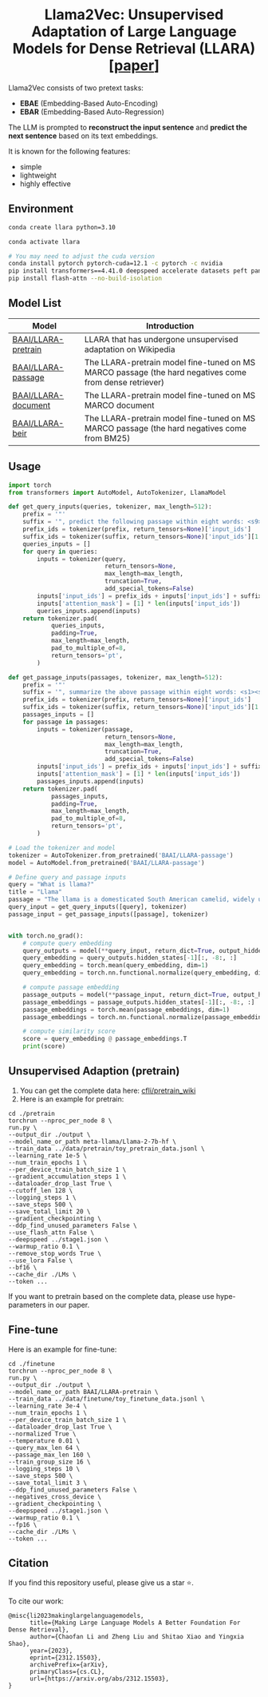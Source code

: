 <div align="center">
<h1> Llama2Vec: Unsupervised Adaptation of Large Language Models for Dense Retrieval (LLARA) [<a href="https://arxiv.org/abs/2312.15503">paper</a>]</h1>
</div>

Llama2Vec consists of two pretext tasks:
- **EBAE** (Embedding-Based Auto-Encoding)
- **EBAR** (Embedding-Based Auto-Regression)

The LLM is prompted to **reconstruct the input sentence** and **predict the next sentence** based on its text embeddings.

It is known for the following features:
- simple
- lightweight
- highly effective

## Environment
```bash
conda create llara python=3.10

conda activate llara

# You may need to adjust the cuda version
conda install pytorch pytorch-cuda=12.1 -c pytorch -c nvidia
pip install transformers==4.41.0 deepspeed accelerate datasets peft pandas
pip install flash-attn --no-build-isolation
```

## Model List

| Model                                                        | Introduction                                                 |
| ------------------------------------------------------------ | ------------------------------------------------------------ |
| [BAAI/LLARA-pretrain](https://huggingface.co/BAAI/LLARA-pretrain) | LLARA that has undergone unsupervised adaptation on Wikipedia |
| [BAAI/LLARA-passage](https://huggingface.co/BAAI/LLARA-passage) | The LLARA-pretrain model fine-tuned on MS MARCO passage (the hard negatives come from dense retriever) |
| [BAAI/LLARA-document](https://huggingface.co/BAAI/LLARA-document) | The LLARA-pretrain model fine-tuned on MS MARCO document     |
| [BAAI/LLARA-beir](https://huggingface.co/BAAI/LLARA-beir)    | The LLARA-pretrain model fine-tuned on MS MARCO passage (the hard negatives come from BM25) |

## Usage

```python
import torch
from transformers import AutoModel, AutoTokenizer, LlamaModel

def get_query_inputs(queries, tokenizer, max_length=512):
    prefix = '"'
    suffix = '", predict the following passage within eight words: <s9><s10><s11><s12><s13><s14><s15><s16>'
    prefix_ids = tokenizer(prefix, return_tensors=None)['input_ids']
    suffix_ids = tokenizer(suffix, return_tensors=None)['input_ids'][1:]
    queries_inputs = []
    for query in queries:
        inputs = tokenizer(query,
                           return_tensors=None,
                           max_length=max_length,
                           truncation=True,
                           add_special_tokens=False)
        inputs['input_ids'] = prefix_ids + inputs['input_ids'] + suffix_ids
        inputs['attention_mask'] = [1] * len(inputs['input_ids'])
        queries_inputs.append(inputs)
    return tokenizer.pad(
            queries_inputs,
            padding=True,
            max_length=max_length,
            pad_to_multiple_of=8,
            return_tensors='pt',
        )

def get_passage_inputs(passages, tokenizer, max_length=512):
    prefix = '"'
    suffix = '", summarize the above passage within eight words: <s1><s2><s3><s4><s5><s6><s7><s8>'
    prefix_ids = tokenizer(prefix, return_tensors=None)['input_ids']
    suffix_ids = tokenizer(suffix, return_tensors=None)['input_ids'][1:]
    passages_inputs = []
    for passage in passages:
        inputs = tokenizer(passage,
                           return_tensors=None,
                           max_length=max_length,
                           truncation=True,
                           add_special_tokens=False)
        inputs['input_ids'] = prefix_ids + inputs['input_ids'] + suffix_ids
        inputs['attention_mask'] = [1] * len(inputs['input_ids'])
        passages_inputs.append(inputs)
    return tokenizer.pad(
            passages_inputs,
            padding=True,
            max_length=max_length,
            pad_to_multiple_of=8,
            return_tensors='pt',
        )

# Load the tokenizer and model
tokenizer = AutoTokenizer.from_pretrained('BAAI/LLARA-passage')
model = AutoModel.from_pretrained('BAAI/LLARA-passage')

# Define query and passage inputs
query = "What is llama?"
title = "Llama"
passage = "The llama is a domesticated South American camelid, widely used as a meat and pack animal by Andean cultures since the pre-Columbian era."
query_input = get_query_inputs([query], tokenizer)
passage_input = get_passage_inputs([passage], tokenizer)


with torch.no_grad():
    # compute query embedding
    query_outputs = model(**query_input, return_dict=True, output_hidden_states=True)
    query_embedding = query_outputs.hidden_states[-1][:, -8:, :]
    query_embedding = torch.mean(query_embedding, dim=1)
    query_embedding = torch.nn.functional.normalize(query_embedding, dim=-1)

    # compute passage embedding
    passage_outputs = model(**passage_input, return_dict=True, output_hidden_states=True)
    passage_embeddings = passage_outputs.hidden_states[-1][:, -8:, :]
    passage_embeddings = torch.mean(passage_embeddings, dim=1)
    passage_embeddings = torch.nn.functional.normalize(passage_embeddings, dim=-1)

    # compute similarity score
    score = query_embedding @ passage_embeddings.T
    print(score)

```

## Unsupervised Adaption (pretrain)
1. You can get the complete data here: [cfli/pretrain_wiki](https://huggingface.co/datasets/cfli/pretrain_wiki)
2. Here is an example for pretrain:
```shell
cd ./pretrain
torchrun --nproc_per_node 8 \
run.py \
--output_dir ./output \
--model_name_or_path meta-llama/Llama-2-7b-hf \
--train_data ../data/pretrain/toy_pretrain_data.jsonl \
--learning_rate 1e-5 \
--num_train_epochs 1 \
--per_device_train_batch_size 1 \
--gradient_accumulation_steps 1 \
--dataloader_drop_last True \
--cutoff_len 128 \
--logging_steps 1 \
--save_steps 500 \
--save_total_limit 20 \
--gradient_checkpointing \
--ddp_find_unused_parameters False \
--use_flash_attn False \
--deepspeed ../stage1.json \
--warmup_ratio 0.1 \
--remove_stop_words True \
--use_lora False \
--bf16 \
--cache_dir ./LMs \
--token ...
```
If you want to pretrain based on the complete data, please use hype-parameters in our paper.

## Fine-tune

Here is an example for fine-tune:
```shell
cd ./finetune
torchrun --nproc_per_node 8 \
run.py \
--output_dir ./output \
--model_name_or_path BAAI/LLARA-pretrain \
--train_data ../data/finetune/toy_finetune_data.jsonl \
--learning_rate 3e-4 \
--num_train_epochs 1 \
--per_device_train_batch_size 1 \
--dataloader_drop_last True \
--normalized True \
--temperature 0.01 \
--query_max_len 64 \
--passage_max_len 160 \
--train_group_size 16 \
--logging_steps 10 \
--save_steps 500 \
--save_total_limit 3 \
--ddp_find_unused_parameters False \
--negatives_cross_device \
--gradient_checkpointing \
--deepspeed ../stage1.json \
--warmup_ratio 0.1 \
--fp16 \
--cache_dir ./LMs \
--token ...
```

## Citation

If you find this repository useful, please give us a star ⭐.

To cite our work:

```
@misc{li2023makinglargelanguagemodels,
      title={Making Large Language Models A Better Foundation For Dense Retrieval}, 
      author={Chaofan Li and Zheng Liu and Shitao Xiao and Yingxia Shao},
      year={2023},
      eprint={2312.15503},
      archivePrefix={arXiv},
      primaryClass={cs.CL},
      url={https://arxiv.org/abs/2312.15503}, 
}
```
